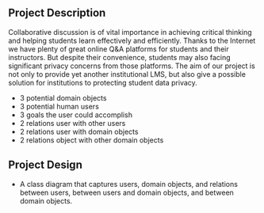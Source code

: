 ## Project Description
Collaborative discussion is of vital importance in achieving critical thinking and helping students learn effectively and efficiently.
Thanks to the Internet we have plenty of great online Q&A platforms for students and their instructors.
But despite their convenience, students may also facing significant privacy concerns from those platforms.
The aim of our project is not only to provide yet another institutional LMS, but also give a possible solution for institutions to protecting student data privacy. 

- 3 potential domain objects
- 3 potential human users
- 3 goals the user could accomplish
- 2 relations user with other users
- 2 relations user with domain objects
- 2 relations object with other domain objects

## Project Design
- A class diagram that captures users, domain objects, and relations between users, between users and domain objects, and between domain objects.

